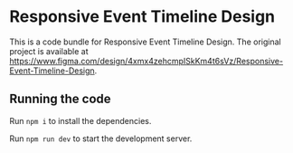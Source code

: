 
  # Responsive Event Timeline Design

  This is a code bundle for Responsive Event Timeline Design. The original project is available at https://www.figma.com/design/4xmx4zehcmpISkKm4t6sVz/Responsive-Event-Timeline-Design.

  ## Running the code

  Run `npm i` to install the dependencies.

  Run `npm run dev` to start the development server.
  